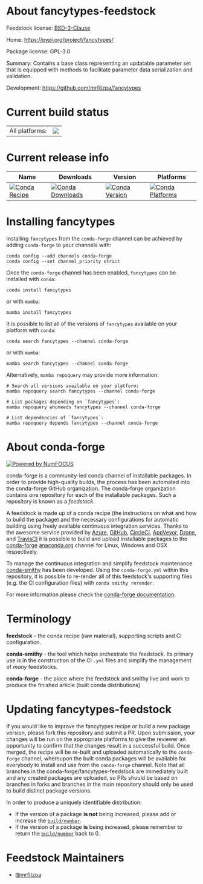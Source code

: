 About fancytypes-feedstock
==========================

Feedstock license: [BSD-3-Clause](https://github.com/conda-forge/fancytypes-feedstock/blob/main/LICENSE.txt)

Home: https://pypi.org/project/fancytypes/

Package license: GPL-3.0

Summary: Contains a base class representing an updatable parameter set that is equipped with methods to facilitate parameter data serialization and validation.

Development: https://github.com/mrfitzpa/fancytypes

Current build status
====================


<table><tr><td>All platforms:</td>
    <td>
      <a href="https://dev.azure.com/conda-forge/feedstock-builds/_build/latest?definitionId=22845&branchName=main">
        <img src="https://dev.azure.com/conda-forge/feedstock-builds/_apis/build/status/fancytypes-feedstock?branchName=main">
      </a>
    </td>
  </tr>
</table>

Current release info
====================

| Name | Downloads | Version | Platforms |
| --- | --- | --- | --- |
| [![Conda Recipe](https://img.shields.io/badge/recipe-fancytypes-green.svg)](https://anaconda.org/conda-forge/fancytypes) | [![Conda Downloads](https://img.shields.io/conda/dn/conda-forge/fancytypes.svg)](https://anaconda.org/conda-forge/fancytypes) | [![Conda Version](https://img.shields.io/conda/vn/conda-forge/fancytypes.svg)](https://anaconda.org/conda-forge/fancytypes) | [![Conda Platforms](https://img.shields.io/conda/pn/conda-forge/fancytypes.svg)](https://anaconda.org/conda-forge/fancytypes) |

Installing fancytypes
=====================

Installing `fancytypes` from the `conda-forge` channel can be achieved by adding `conda-forge` to your channels with:

```
conda config --add channels conda-forge
conda config --set channel_priority strict
```

Once the `conda-forge` channel has been enabled, `fancytypes` can be installed with `conda`:

```
conda install fancytypes
```

or with `mamba`:

```
mamba install fancytypes
```

It is possible to list all of the versions of `fancytypes` available on your platform with `conda`:

```
conda search fancytypes --channel conda-forge
```

or with `mamba`:

```
mamba search fancytypes --channel conda-forge
```

Alternatively, `mamba repoquery` may provide more information:

```
# Search all versions available on your platform:
mamba repoquery search fancytypes --channel conda-forge

# List packages depending on `fancytypes`:
mamba repoquery whoneeds fancytypes --channel conda-forge

# List dependencies of `fancytypes`:
mamba repoquery depends fancytypes --channel conda-forge
```


About conda-forge
=================

[![Powered by
NumFOCUS](https://img.shields.io/badge/powered%20by-NumFOCUS-orange.svg?style=flat&colorA=E1523D&colorB=007D8A)](https://numfocus.org)

conda-forge is a community-led conda channel of installable packages.
In order to provide high-quality builds, the process has been automated into the
conda-forge GitHub organization. The conda-forge organization contains one repository
for each of the installable packages. Such a repository is known as a *feedstock*.

A feedstock is made up of a conda recipe (the instructions on what and how to build
the package) and the necessary configurations for automatic building using freely
available continuous integration services. Thanks to the awesome service provided by
[Azure](https://azure.microsoft.com/en-us/services/devops/), [GitHub](https://github.com/),
[CircleCI](https://circleci.com/), [AppVeyor](https://www.appveyor.com/),
[Drone](https://cloud.drone.io/welcome), and [TravisCI](https://travis-ci.com/)
it is possible to build and upload installable packages to the
[conda-forge](https://anaconda.org/conda-forge) [anaconda.org](https://anaconda.org/)
channel for Linux, Windows and OSX respectively.

To manage the continuous integration and simplify feedstock maintenance
[conda-smithy](https://github.com/conda-forge/conda-smithy) has been developed.
Using the ``conda-forge.yml`` within this repository, it is possible to re-render all of
this feedstock's supporting files (e.g. the CI configuration files) with ``conda smithy rerender``.

For more information please check the [conda-forge documentation](https://conda-forge.org/docs/).

Terminology
===========

**feedstock** - the conda recipe (raw material), supporting scripts and CI configuration.

**conda-smithy** - the tool which helps orchestrate the feedstock.
                   Its primary use is in the construction of the CI ``.yml`` files
                   and simplify the management of *many* feedstocks.

**conda-forge** - the place where the feedstock and smithy live and work to
                  produce the finished article (built conda distributions)


Updating fancytypes-feedstock
=============================

If you would like to improve the fancytypes recipe or build a new
package version, please fork this repository and submit a PR. Upon submission,
your changes will be run on the appropriate platforms to give the reviewer an
opportunity to confirm that the changes result in a successful build. Once
merged, the recipe will be re-built and uploaded automatically to the
`conda-forge` channel, whereupon the built conda packages will be available for
everybody to install and use from the `conda-forge` channel.
Note that all branches in the conda-forge/fancytypes-feedstock are
immediately built and any created packages are uploaded, so PRs should be based
on branches in forks and branches in the main repository should only be used to
build distinct package versions.

In order to produce a uniquely identifiable distribution:
 * If the version of a package **is not** being increased, please add or increase
   the [``build/number``](https://docs.conda.io/projects/conda-build/en/latest/resources/define-metadata.html#build-number-and-string).
 * If the version of a package **is** being increased, please remember to return
   the [``build/number``](https://docs.conda.io/projects/conda-build/en/latest/resources/define-metadata.html#build-number-and-string)
   back to 0.

Feedstock Maintainers
=====================

* [@mrfitzpa](https://github.com/mrfitzpa/)

